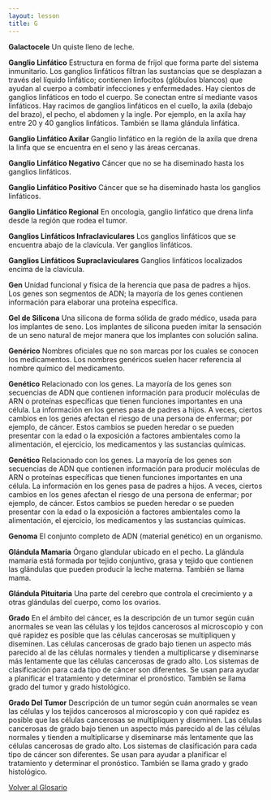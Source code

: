 ```yaml
---
layout: lesson
title: G
---
```


<a name="top"></a>

**Galactocele**
Un quiste lleno de leche.

**Ganglio Linfático**
Estructura en forma de frijol que forma parte del sistema inmunitario. Los ganglios linfáticos filtran las sustancias que se desplazan a través del líquido linfático; contienen linfocitos (glóbulos blancos) que ayudan al cuerpo a combatir infecciones y enfermedades. Hay cientos de ganglios linfáticos en todo el cuerpo. Se conectan entre sí mediante vasos linfáticos. Hay racimos de ganglios linfáticos en el cuello, la axila (debajo del brazo), el pecho, el abdomen y la ingle. Por ejemplo, en la axila hay entre 20 y 40 ganglios linfáticos. También se llama glándula linfática.

**Ganglio Linfático Axilar**
Ganglio linfático en la región de la axila que drena la linfa que se encuentra en el seno y las áreas cercanas.

**Ganglio Linfático Negativo**
Cáncer que no se ha diseminado hasta los ganglios linfáticos.

**Ganglio Linfático Positivo**
Cáncer que se ha diseminado hasta los ganglios linfáticos.

**Ganglio Linfático Regional**
En oncología, ganglio linfático que drena linfa desde la región que rodea el tumor.

**Ganglios Linfáticos Infraclaviculares**
Los ganglios linfáticos que se encuentra abajo de la clavícula. Ver ganglios linfáticos.

**Ganglios Linfáticos Supraclaviculares**
Ganglios linfáticos localizados encima de la clavícula.

**Gen**
Unidad funcional y física de la herencia que pasa de padres a hijos. Los genes son segmentos de ADN; la mayoría de los genes contienen información para elaborar una proteína específica.

**Gel de Silicona**
Una silicona de forma sólida de grado médico, usada para los implantes de seno. Los implantes de silicona pueden imitar la sensación de un seno natural de mejor manera que los implantes con solución salina.

**Genérico**
Nombres oficiales que no son marcas por los cuales se conocen los medicamentos. Los nombres genéricos suelen hacer referencia al nombre químico del medicamento.

**Genético**
Relacionado con los genes. La mayoría de los genes son secuencias de ADN que contienen información para producir moléculas de ARN o proteínas específicas que tienen funciones importantes en una célula. La información en los genes pasa de padres a hijos. A veces, ciertos cambios en los genes afectan el riesgo de una persona de enfermar; por ejemplo, de cáncer. Estos cambios se pueden heredar o se pueden presentar con la edad o la exposición a factores ambientales como la alimentación, el ejercicio, los medicamentos y las sustancias químicas.

**Genético**
Relacionado con los genes. La mayoría de los genes son secuencias de ADN que contienen información para producir moléculas de ARN o proteínas específicas que tienen funciones importantes en una célula. La información en los genes pasa de padres a hijos. A veces, ciertos cambios en los genes afectan el riesgo de una persona de enfermar; por ejemplo, de cáncer. Estos cambios se pueden heredar o se pueden presentar con la edad o la exposición a factores ambientales como la alimentación, el ejercicio, los medicamentos y las sustancias químicas.

**Genoma**
El conjunto completo de ADN (material genético) en un organismo. 

**Glándula Mamaria**
Órgano glandular ubicado en el pecho. La glándula mamaria está formada por tejido conjuntivo, grasa y tejido que contienen las glándulas que pueden producir la leche materna. También se llama mama.

**Glándula Pituitaria**
Una parte del cerebro que controla el crecimiento y a otras glándulas del cuerpo, como los ovarios.

**Grado**
En el ámbito del cáncer, es la descripción de un tumor según cuán anormales se vean las células y los tejidos cancerosos al microscopio y con qué rapidez es posible que las células cancerosas se multipliquen y diseminen. Las células cancerosas de grado bajo tienen un aspecto más parecido al de las células normales y tienden a multiplicarse y diseminarse más lentamente que las células cancerosas de grado alto. Los sistemas de clasificación para cada tipo de cáncer son diferentes. Se usan para ayudar a planificar el tratamiento y determinar el pronóstico. También se llama grado del tumor y grado histológico.

**Grado Del Tumor**
Descripción de un tumor según cuán anormales se vean las células y los tejidos cancerosos al microscopio y con qué rapidez es posible que las células cancerosas se multipliquen y diseminen. Las células cancerosas de grado bajo tienen un aspecto más parecido al de las células normales y tienden a multiplicarse y diseminarse más lentamente que las células cancerosas de grado alto. Los sistemas de clasificación para cada tipo de cáncer son diferentes. Se usan para ayudar a planificar el tratamiento y determinar el pronóstico. También se llama grado y grado histológico.


<!--a href="#top">Volver arriba</a-->
<a href="https://scnslabutsa.github.io/myhthelperEduContent/Glossarysp/index.html">Volver al Glosario</a>


